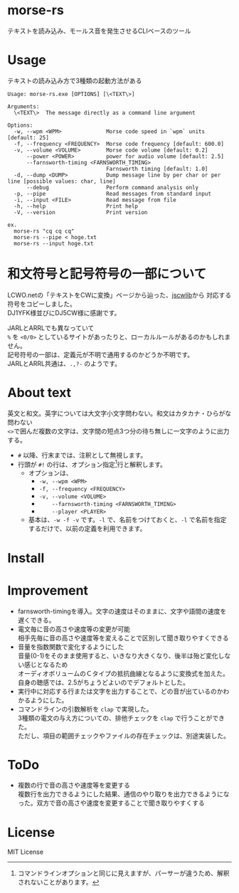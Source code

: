 # morse-rs
テキストを読み込み、モールス音を発生させるCLIベースのツール

# Usage
テキストの読み込み方で3種類の起動方法がある

```
Usage: morse-rs.exe [OPTIONS] [\<TEXT\>]

Arguments:
  \<TEXT\>  The message directly as a command line argument

Options:
  -w, --wpm <WPM>              Morse code speed in `wpm` units [default: 25]
  -f, --frequency <FREQUENCY>  Morse code frequency [default: 600.0]
  -v, --volume <VOLUME>        Morse code volume [default: 0.2]
      --power <POWER>          power for audio volume [default: 2.5]
      --farnsworth-timing <FARNSWORTH_TIMING>
                               Farnsworth timing [default: 1.0]
  -d, --dump <DUMP>            Dump message line by per char or per line [possible values: char, line]
      --debug                  Perform command analysis only
  -p, --pipe                   Read messages from standard input
  -i, --input <FILE>           Read message from file
  -h, --help                   Print help
  -V, --version                Print version

ex.
  morse-rs "cq cq cq"
  morse-rs --pipe < hoge.txt
  morse-rs --input hoge.txt
```

# 和文符号と記号符号の一部について
  LCWO.netの「テキストをCWに変換」ページから辿った、[jscwlib](https://git.fkurz.net/dj1yfk/jscwlib/)から
  対応する符号をコピーしました。<br>
  DJ1YFK様並びにDJ5CW様に感謝です。

  JARLとARRLでも異なっていて<br>
  ```%``` を ```<0/0>``` としているサイトがあったりと、ローカルルールがあるのかもしれません。<br>
  記号符号の一部は、定義元が不明で通用するのかどうか不明です。<br>
  JARLとARRL共通は、```.,?-``` のようです。


# About text
  英文と和文。英字については大文字小文字問わない。和文はカタカナ・ひらがな問わない<br>
  ```<>```で囲んだ複数の文字は、文字間の短点3つ分の待ち無しに一文字のように出力する。
   
  - `#` 以降、行末までは、注釈として無視します。
  - 行頭が `#!` の行は、オプション指定[^1]行と解釈します。
    - オプションは、
      - `-w, --wpm <WPM>`
      - `-f, --frequency <FREQUENCY>`
      - `-v, --volume <VOLUME>`
      - `    --farnsworth-timing <FARNSWORTH_TIMING>`
      - `    --player <PLAYER>`
    - 基本は、`-w -f -v` です。`-l` で、名前をつけておくと、`-l` で名前を指定するだけで、以前の定義を利用できます。
[^1]: コマンドラインオプションと同じに見えますが、パーサーが違うため、解釈されないことがあります。

# Install

# Improvement
  - farnsworth-timingを導入。文字の速度はそのままに、文字や語間の速度を遅くできる。
  - 電文毎に音の高さや速度等の変更が可能<br>
    相手先毎に音の高さや速度等を変えることで区別して聞き取りやすくできる<br>
  - 音量を指数関数で変化するようにした<br>
    音量(0-1)をそのまま使用すると、いきなり大きくなり、後半は殆ど変化しない感じとなるため<br>
    オーディオボリュームのＣタイプの抵抗曲線となるように変換式を加えた。<br>
    自身の聴感では、2.5がちょうどよいのでデフォルトとした。<br>
  - 実行中に対応する行または文字を出力することで、どの音が出ているのかわかるようにした。<br>
  - コマンドラインの引数解析を `clap` で実現した。<br>
    3種類の電文の与え方についての、排他チェックを `clap` で行うことができた。<br>
    ただし、項目の範囲チェックやファイルの存在チェックは、別途実装した。

# ToDo
- 複数の行で音の高さや速度等を変更する<br>
  複数行を出力できるようにした結果、通信のやり取りを出力できるようになった。双方で音の高さや速度を変更することで聞き取りやすくする<br>

# License
MIT License